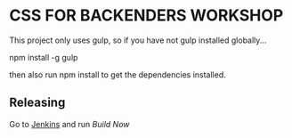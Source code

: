 # CSS FOR BACKENDERS WORKSHOP

This project only uses gulp, so if you have not gulp installed globally...

npm install -g gulp

then also run npm install to get the dependencies installed.

## Releasing

Go to [Jenkins](http://mad-jenkins.build.zooplus.net/job/uxt/job/infrastructure/job/styleguide/) and run *Build Now*
